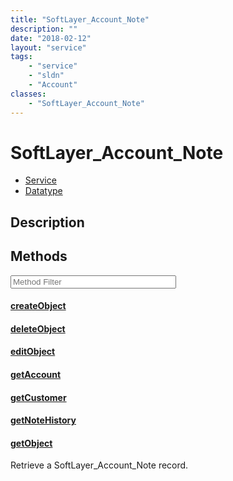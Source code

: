 ```yaml
---
title: "SoftLayer_Account_Note"
description: ""
date: "2018-02-12"
layout: "service"
tags:
    - "service"
    - "sldn"
    - "Account"
classes:
    - "SoftLayer_Account_Note"
---
```

# SoftLayer_Account_Note
<div id='service-datatype'>
    <ul id='sldn-reference-tabs'>
    <li id='service'> <a href='/reference/services/SoftLayer_Account_Note' >Service</a></li>    <li id='datatype'> <a href='/reference/datatypes/SoftLayer_Account_Note' >Datatype</a></li>
    </ul>
</div>

## Description






        
<div id="properties" class="content service-content">

## Methods

<div class="view-filters">
    <div class="clearfix">
        <div class="search-input-box">
            <input placeholder="Method Filter" onkeyup="titleSearch(inputId='edit-combine', divId='method-div', elementClass='method-row')" 
                type="text" id="edit-combine" value="" size="30" maxlength="128" class="form-text">
        </div>
    </div>
</div>

<div id="method-div">

<div class="method-row">

#### [createObject](/reference/services/SoftLayer_Account_Note/createObject)


</div>

<div class="method-row">

#### [deleteObject](/reference/services/SoftLayer_Account_Note/deleteObject)


</div>

<div class="method-row">

#### [editObject](/reference/services/SoftLayer_Account_Note/editObject)


</div>

<div class="method-row">

#### [getAccount](/reference/services/SoftLayer_Account_Note/getAccount)


</div>

<div class="method-row">

#### [getCustomer](/reference/services/SoftLayer_Account_Note/getCustomer)


</div>

<div class="method-row">

#### [getNoteHistory](/reference/services/SoftLayer_Account_Note/getNoteHistory)


</div>

<div class="method-row">

#### [getObject](/reference/services/SoftLayer_Account_Note/getObject)
Retrieve a SoftLayer_Account_Note record.

</div>
</div>

</div>

